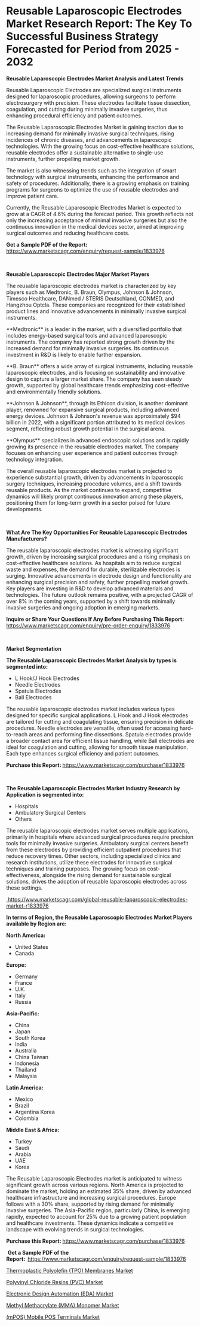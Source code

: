 <p><h1>Reusable Laparoscopic Electrodes Market Research Report: The Key To Successful Business Strategy Forecasted for Period from 2025 - 2032</h1></p><p><strong>Reusable Laparoscopic Electrodes Market Analysis and Latest Trends</strong></p>
<p><p>Reusable Laparoscopic Electrodes are specialized surgical instruments designed for laparoscopic procedures, allowing surgeons to perform electrosurgery with precision. These electrodes facilitate tissue dissection, coagulation, and cutting during minimally invasive surgeries, thus enhancing procedural efficiency and patient outcomes.</p><p>The Reusable Laparoscopic Electrodes Market is gaining traction due to increasing demand for minimally invasive surgical techniques, rising incidences of chronic diseases, and advancements in laparoscopic technologies. With the growing focus on cost-effective healthcare solutions, reusable electrodes offer a sustainable alternative to single-use instruments, further propelling market growth.</p><p>The market is also witnessing trends such as the integration of smart technology with surgical instruments, enhancing the performance and safety of procedures. Additionally, there is a growing emphasis on training programs for surgeons to optimize the use of reusable electrodes and improve patient care.</p><p>Currently, the Reusable Laparoscopic Electrodes Market is expected to grow at a CAGR of 4.6% during the forecast period. This growth reflects not only the increasing acceptance of minimal invasive surgeries but also the continuous innovation in the medical devices sector, aimed at improving surgical outcomes and reducing healthcare costs.</p></p>
<p><strong>Get a Sample PDF of the Report:&nbsp;</strong> <a href="https://www.marketscagr.com/enquiry/request-sample/1833976?utm_campaign=2016&utm_medium=2&utm_source=Github&utm_content=ia&utm_term=06012025&utm_id=reusable-laparoscopic-electrodes">https://www.marketscagr.com/enquiry/request-sample/1833976</a></p>
<p>&nbsp;</p>
<p><strong>Reusable Laparoscopic Electrodes Major Market Players</strong></p>
<p><p>The reusable laparoscopic electrodes market is characterized by key players such as Medtronic, B. Braun, Olympus, Johnson & Johnson, Timesco Healthcare, DANmed / STERIS Deutschland, CONMED, and Hangzhou Optcla. These companies are recognized for their established product lines and innovative advancements in minimally invasive surgical instruments.</p><p>**Medtronic** is a leader in the market, with a diversified portfolio that includes energy-based surgical tools and advanced laparoscopic instruments. The company has reported strong growth driven by the increased demand for minimally invasive surgeries. Its continuous investment in R&D is likely to enable further expansion.</p><p>**B. Braun** offers a wide array of surgical instruments, including reusable laparoscopic electrodes, and is focusing on sustainability and innovative design to capture a larger market share. The company has seen steady growth, supported by global healthcare trends emphasizing cost-effective and environmentally friendly solutions.</p><p>**Johnson & Johnson**, through its Ethicon division, is another dominant player, renowned for expansive surgical products, including advanced energy devices. Johnson & Johnson's revenue was approximately $94 billion in 2022, with a significant portion attributed to its medical devices segment, reflecting robust growth potential in the surgical arena.</p><p>**Olympus** specializes in advanced endoscopic solutions and is rapidly growing its presence in the reusable electrodes market. The company focuses on enhancing user experience and patient outcomes through technology integration.</p><p>The overall reusable laparoscopic electrodes market is projected to experience substantial growth, driven by advancements in laparoscopic surgery techniques, increasing procedure volumes, and a shift towards reusable products. As the market continues to expand, competitive dynamics will likely prompt continuous innovation among these players, positioning them for long-term growth in a sector poised for future developments.</p></p>
<p>&nbsp;</p>
<p><strong>What Are The Key Opportunities For Reusable Laparoscopic Electrodes Manufacturers?</strong></p>
<p><p>The reusable laparoscopic electrodes market is witnessing significant growth, driven by increasing surgical procedures and a rising emphasis on cost-effective healthcare solutions. As hospitals aim to reduce surgical waste and expenses, the demand for durable, sterilizable electrodes is surging. Innovative advancements in electrode design and functionality are enhancing surgical precision and safety, further propelling market growth. Key players are investing in R&D to develop advanced materials and technologies. The future outlook remains positive, with a projected CAGR of over 8% in the coming years, supported by a shift towards minimally invasive surgeries and ongoing adoption in emerging markets.</p></p>
<p><strong>Inquire or Share Your Questions If Any Before Purchasing This Report:</strong> <a href="https://www.marketscagr.com/enquiry/pre-order-enquiry/1833976?utm_campaign=2016&utm_medium=2&utm_source=Github&utm_content=ia&utm_term=06012025&utm_id=reusable-laparoscopic-electrodes">https://www.marketscagr.com/enquiry/pre-order-enquiry/1833976</a></p>
<p>&nbsp;</p>
<p><strong>Market Segmentation</strong></p>
<p><strong>The Reusable Laparoscopic Electrodes Market Analysis by types is segmented into:</strong></p>
<p><ul><li>L Hook/J Hook Electrodes</li><li>Needle Electrodes</li><li>Spatula Electrodes</li><li>Ball Electrodes</li></ul></p>
<p><p>The reusable laparoscopic electrodes market includes various types designed for specific surgical applications. L Hook and J Hook electrodes are tailored for cutting and coagulating tissue, ensuring precision in delicate procedures. Needle electrodes are versatile, often used for accessing hard-to-reach areas and performing fine dissections. Spatula electrodes provide a broader contact area for efficient tissue handling, while Ball electrodes are ideal for coagulation and cutting, allowing for smooth tissue manipulation. Each type enhances surgical efficiency and patient outcomes.</p></p>
<p><strong>Purchase this Report:&nbsp;</strong><a href="https://www.marketscagr.com/purchase/1833976?utm_campaign=2016&utm_medium=2&utm_source=Github&utm_content=ia&utm_term=06012025&utm_id=reusable-laparoscopic-electrodes">https://www.marketscagr.com/purchase/1833976</a></p>
<p>&nbsp;</p>
<p><strong>The Reusable Laparoscopic Electrodes Market Industry Research by Application is segmented into:</strong></p>
<p><ul><li>Hospitals</li><li>Ambulatory Surgical Centers</li><li>Others</li></ul></p>
<p><p>The reusable laparoscopic electrodes market serves multiple applications, primarily in hospitals where advanced surgical procedures require precision tools for minimally invasive surgeries. Ambulatory surgical centers benefit from these electrodes by providing efficient outpatient procedures that reduce recovery times. Other sectors, including specialized clinics and research institutions, utilize these electrodes for innovative surgical techniques and training purposes. The growing focus on cost-effectiveness, alongside the rising demand for sustainable surgical solutions, drives the adoption of reusable laparoscopic electrodes across these settings.</p></p>
<p><a href="https://www.marketscagr.com/global-reusable-laparoscopic-electrodes-market-r1833976?utm_campaign=2016&utm_medium=2&utm_source=Github&utm_content=ia&utm_term=06012025&utm_id=reusable-laparoscopic-electrodes">&nbsp;https://www.marketscagr.com/global-reusable-laparoscopic-electrodes-market-r1833976</a></p>
<p><strong>In terms of Region, the Reusable Laparoscopic Electrodes Market Players available by Region are:</strong></p>
<p>
    <p> <strong> North America: </strong>
        <ul>
            <li>United States</li>
            <li>Canada</li>
        </ul>
        </p> 
    <p> <strong> Europe: </strong>
        <ul>
            <li>Germany</li>
            <li>France</li>
            <li>U.K.</li>
            <li>Italy</li>
            <li>Russia</li>
        </ul>
        </p> 
    <p> <strong> Asia-Pacific: </strong>
        <ul>
            <li>China</li>
            <li>Japan</li>
            <li>South Korea</li>
            <li>India</li>
            <li>Australia</li>
            <li>China Taiwan</li>
            <li>Indonesia</li>
            <li>Thailand</li>
            <li>Malaysia</li>
        </ul>
        </p> 
    <p> <strong> Latin America: </strong>
        <ul>
            <li>Mexico</li>
            <li>Brazil</li>
            <li>Argentina Korea</li>
            <li>Colombia</li>
        </ul>
        </p> 
    <p> <strong> Middle East & Africa: </strong>
        <ul>
            <li>Turkey</li>
            <li>Saudi</li>
            <li>Arabia</li>
            <li>UAE</li>
            <li>Korea</li>
        </ul>
    </p>
    </p>
<p><p>The Reusable Laparoscopic Electrodes market is anticipated to witness significant growth across various regions. North America is projected to dominate the market, holding an estimated 35% share, driven by advanced healthcare infrastructure and increasing surgical procedures. Europe follows with a 30% share, supported by rising demand for minimally invasive surgeries. The Asia-Pacific region, particularly China, is emerging rapidly, expected to account for 25% due to a growing patient population and healthcare investments. These dynamics indicate a competitive landscape with evolving trends in surgical technologies.</p></p>
<p><strong>Purchase this Report: </strong><a href="https://www.marketscagr.com/purchase/1833976?utm_campaign=2016&utm_medium=2&utm_source=Github&utm_content=ia&utm_term=06012025&utm_id=reusable-laparoscopic-electrodes">https://www.marketscagr.com/purchase/1833976</a></p>
<p>&nbsp;<strong>Get a Sample PDF of the Report:&nbsp;&nbsp;</strong><a href="https://www.marketscagr.com/enquiry/request-sample/1833976?utm_campaign=2016&utm_medium=2&utm_source=Github&utm_content=ia&utm_term=06012025&utm_id=reusable-laparoscopic-electrodes">https://www.marketscagr.com/enquiry/request-sample/1833976</a></p>
<p><strong></strong></p>
<p><p><a href="https://www.linkedin.com/pulse/growth-opportunities-thermoplastic-polyolefin-tpo-membranes-io9xe?utm_campaign=2016&utm_medium=2&utm_source=Github&utm_content=ia&utm_term=06012025&utm_id=reusable-laparoscopic-electrodes">Thermoplastic Polyolefin (TPO) Membranes Market</a></p><p><a href="https://www.linkedin.com/pulse/whats-next-polyvinyl-chloride-resins-pvc-market-look-118-cagr-hu5xe?utm_campaign=2016&utm_medium=2&utm_source=Github&utm_content=ia&utm_term=06012025&utm_id=reusable-laparoscopic-electrodes">Polyvinyl Chloride Resins (PVC) Market</a></p><p><a href="https://www.linkedin.com/pulse/comprehensive-electronic-design-automation-eda-market-report-2025-2032-hqlxc?utm_campaign=2016&utm_medium=2&utm_source=Github&utm_content=ia&utm_term=06012025&utm_id=reusable-laparoscopic-electrodes">Electronic Design Automation (EDA) Market</a></p><p><a href="https://www.linkedin.com/pulse/global-methyl-methacrylate-mma-monomer-market-size-2025-zcyze?utm_campaign=2016&utm_medium=2&utm_source=Github&utm_content=ia&utm_term=06012025&utm_id=reusable-laparoscopic-electrodes">Methyl Methacrylate (MMA) Monomer Market</a></p><p><a href="https://www.linkedin.com/pulse/mpos-mobile-pos-terminals-market-research-future-outlook-mb7pc?utm_campaign=2016&utm_medium=2&utm_source=Github&utm_content=ia&utm_term=06012025&utm_id=reusable-laparoscopic-electrodes">(mPOS) Mobile POS Terminals Market</a></p></p>